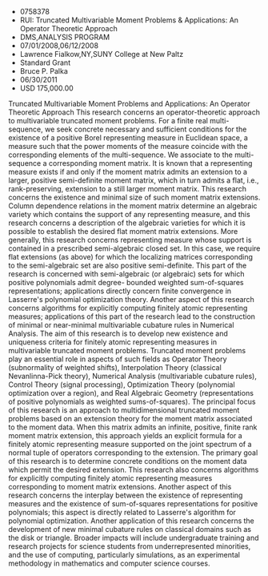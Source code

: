 
* 0758378
* RUI: Truncated Multivariable Moment Problems & Applications: An Operator Theoretic Approach
* DMS,ANALYSIS PROGRAM
* 07/01/2008,06/12/2008
* Lawrence Fialkow,NY,SUNY College at New Paltz
* Standard Grant
* Bruce P. Palka
* 06/30/2011
* USD 175,000.00

Truncated Multivariable Moment Problems and Applications: An Operator Theoretic
Approach This research concerns an operator-theoretic approach to multivariable
truncated moment problems. For a finite real multi-sequence, we seek concrete
necessary and sufficient conditions for the existence of a positive Borel
representing measure in Euclidean space, a measure such that the power moments
of the measure coincide with the corresponding elements of the multi-sequence.
We associate to the multi-sequence a corresponding moment matrix. It is known
that a representing measure exists if and only if the moment matrix admits an
extension to a larger, positive semi-definite moment matrix, which in turn
admits a flat, i.e., rank-preserving, extension to a still larger moment matrix.
This research concerns the existence and minimal size of such moment matrix
extensions. Column dependence relations in the moment matrix determine an
algebraic variety which contains the support of any representing measure, and
this research concerns a description of the algebraic varieties for which it is
possible to establish the desired flat moment matrix extensions. More generally,
this research concerns representing measure whose support is contained in a
prescribed semi-algebraic closed set. In this case, we require flat extensions
(as above) for which the localizing matrices corresponding to the semi-algebraic
set are also positive semi-definite. This part of the research is concerned with
semi-algebraic (or algebraic) sets for which positive polynomials admit degree-
bounded weighted sum-of-squares representations; applications directly concern
finite convergence in Lasserre's polynomial optimization theory. Another aspect
of this research concerns algorithms for explicitly computing finitely atomic
representing measures; applications of this part of the research lead to the
construction of minimal or near-minimal multivariable cubature rules in
Numerical Analysis. The aim of this research is to develop new existence and
uniqueness criteria for finitely atomic representing measures in multivariable
truncated moment problems. Truncated moment problems play an essential role in
aspects of such fields as Operator Theory (subnormality of weighted shifts),
Interpolation Theory (classical Nevanlinna-Pick theory), Numerical Analysis
(multivariable cubature rules), Control Theory (signal processing), Optimization
Theory (polynomial optimization over a region), and Real Algebraic Geometry
(representations of positive polynomials as weighted sums-of-squares). The
principal focus of this research is an approach to multidimensional truncated
moment problems based on an extension theory for the moment matrix associated to
the moment data. When this matrix admits an infinite, positive, finite rank
moment matrix extension, this approach yields an explicit formula for a finitely
atomic representing measure supported on the joint spectrum of a normal tuple of
operators corresponding to the extension. The primary goal of this research is
to determine concrete conditions on the moment data which permit the desired
extension. This research also concerns algorithms for explicitly computing
finitely atomic representing measures corresponding to moment matrix extensions.
Another aspect of this research concerns the interplay between the existence of
representing measures and the existence of sum-of-squares representations for
positive polynomials; this aspect is directly related to Lasserre's algorithm
for polynomial optimization. Another application of this research concerns the
development of new minimal cubature rules on classical domains such as the disk
or triangle. Broader impacts will include undergraduate training and research
projects for science students from underrepresented minorities, and the use of
computing, particularly simulations, as an experimental methodology in
mathematics and computer science courses.
